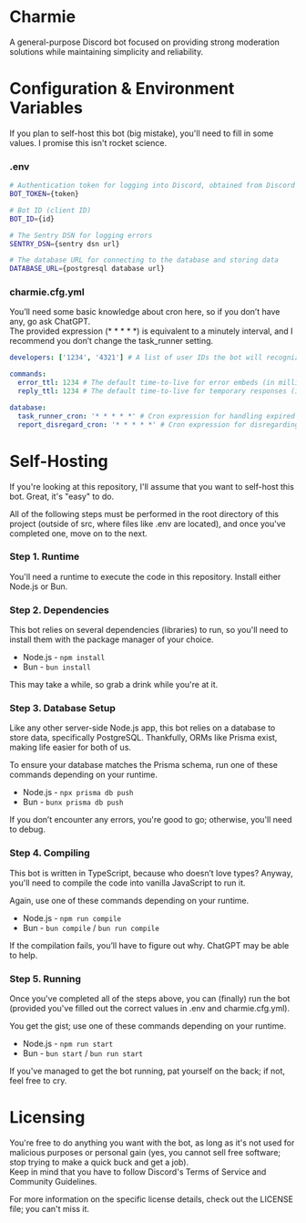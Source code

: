 
# Charmie  
A general-purpose Discord bot focused on providing strong moderation solutions while maintaining simplicity and reliability.

# Configuration & Environment Variables  
If you plan to self-host this bot (big mistake), you'll need to fill in some values. I promise this isn't rocket science.

### .env

```bash
# Authentication token for logging into Discord, obtained from Discord's developer portal  
BOT_TOKEN={token}

# Bot ID (client ID)  
BOT_ID={id}

# The Sentry DSN for logging errors  
SENTRY_DSN={sentry dsn url}

# The database URL for connecting to the database and storing data  
DATABASE_URL={postgresql database url}
```

### charmie.cfg.yml  
You’ll need some basic knowledge about cron here, so if you don’t have any, go ask ChatGPT.  
The provided expression (* * * * *) is equivalent to a minutely interval, and I recommend you don’t change the task_runner setting.

```yaml
developers: ['1234', '4321'] # A list of user IDs the bot will recognize as developers

commands:  
  error_ttl: 1234 # The default time-to-live for error embeds (in milliseconds)  
  reply_ttl: 1234 # The default time-to-live for temporary responses (in milliseconds)

database:  
  task_runner_cron: '* * * * *' # Cron expression for handling expired punishments  
  report_disregard_cron: '* * * * *' # Cron expression for disregarding expired reports
```

# Self-Hosting  
If you're looking at this repository, I'll assume that you want to self-host this bot. Great, it's "easy" to do.  

All of the following steps must be performed in the root directory of this project (outside of src, where files like .env are located), and once you've completed one, move on to the next.

### Step 1. Runtime  
You'll need a runtime to execute the code in this repository. Install either Node.js or Bun.

### Step 2. Dependencies  
This bot relies on several dependencies (libraries) to run, so you'll need to install them with the package manager of your choice.  
- Node.js - `npm install`
- Bun - `bun install`

This may take a while, so grab a drink while you're at it.

### Step 3. Database Setup  
Like any other server-side Node.js app, this bot relies on a database to store data, specifically PostgreSQL. Thankfully, ORMs like Prisma exist, making life easier for both of us.

To ensure your database matches the Prisma schema, run one of these commands depending on your runtime.  
- Node.js - `npx prisma db push`
- Bun - `bunx prisma db push`

If you don’t encounter any errors, you're good to go; otherwise, you'll need to debug.

### Step 4. Compiling  
This bot is written in TypeScript, because who doesn’t love types? Anyway, you'll need to compile the code into vanilla JavaScript to run it.

Again, use one of these commands depending on your runtime.  
- Node.js - `npm run compile`
- Bun - `bun compile` / `bun run compile`

If the compilation fails, you’ll have to figure out why. ChatGPT may be able to help.

### Step 5. Running  
Once you've completed all of the steps above, you can (finally) run the bot (provided you've filled out the correct values in .env and charmie.cfg.yml).

You get the gist; use one of these commands depending on your runtime.  
- Node.js - `npm run start`
- Bun - `bun start` / `bun run start`

If you've managed to get the bot running, pat yourself on the back; if not, feel free to cry.

# Licensing  
You're free to do anything you want with the bot, as long as it's not used for malicious purposes or personal gain (yes, you cannot sell free software; stop trying to make a quick buck and get a job).  
Keep in mind that you have to follow Discord's Terms of Service and Community Guidelines.

For more information on the specific license details, check out the LICENSE file; you can't miss it.
